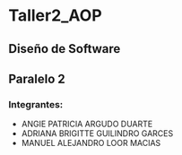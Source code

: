 # Taller2_AOP
## Diseño de Software
## Paralelo 2
### **Integrantes:**
- ANGIE PATRICIA ARGUDO DUARTE 
- ADRIANA BRIGITTE GUILINDRO GARCES
- MANUEL ALEJANDRO LOOR MACIAS


